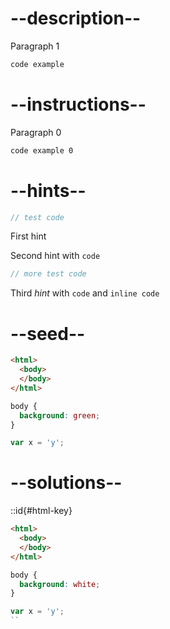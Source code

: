 # --description--

Paragraph 1

```html
code example
```

# --instructions--

Paragraph 0

```html
code example 0
```

# --hints--

```js
// test code
```

First hint

Second hint with <code>code</code>

```js
// more test code
```

Third *hint* with <code>code</code> and `inline code`


# --seed--

```html
<html>
  <body>
  </body>
</html>
```

```css
body {
  background: green;
}
```

```js
var x = 'y';
```


# --solutions--

::id{#html-key}

```html
<html>
  <body>
  </body>
</html>
```

```css
body {
  background: white;
}
```

```js
var x = 'y';
``
